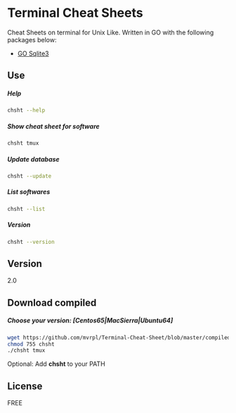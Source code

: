 # Terminal Cheat Sheets

Cheat Sheets on terminal for Unix Like. Written in GO with the following packages below:

  - [GO Sqlite3](https://github.com/mattn/go-sqlite3)

## Use
##### Help
```sh
chsht --help
```
##### Show cheat sheet for software
```sh
chsht tmux
```
##### Update database
```sh
chsht --update
```
##### List softwares
```sh
chsht --list
```
##### Version
```sh
chsht --version
```

## Version

2.0

## Download compiled

##### Choose your version: [Centos65|MacSierra|Ubuntu64]
```sh
wget https://github.com/mvrpl/Terminal-Cheat-Sheet/blob/master/compiled/[Centos65|MacSierra|Ubuntu64]/chsht?raw=true -O chsht
chmod 755 chsht
./chsht tmux
```
Optional: Add **chsht** to your PATH

## License

FREE
